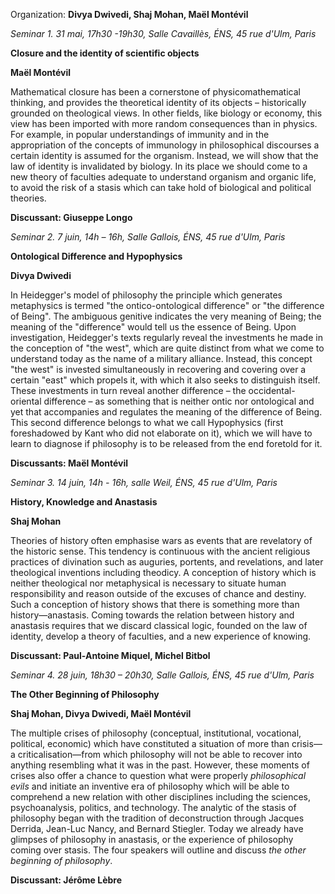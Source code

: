 Organization: **Divya Dwivedi, Shaj Mohan, Maël Montévil**

_Seminar 1._ _31 mai, 17h30 -19h30, Salle Cavaillès, ÉNS, 45 rue d&#39;Ulm, Paris_

**Closure and the identity of scientific objects**

**Maël Montévil**

Mathematical closure has been a cornerstone of physicomathematical thinking, and provides the theoretical identity of its objects – historically grounded on theological views. In other fields, like biology or economy, this view has been imported with more random consequences than in physics. For example, in popular understandings of immunity and in the appropriation of the concepts of immunology in philosophical discourses a certain identity is assumed for the organism. Instead, we will show that the law of identity is invalidated by biology. In its place we should come to a new theory of faculties adequate to understand organism and organic life, to avoid the risk of a stasis which can take hold of biological and political theories.

**Discussant: Giuseppe Longo**

_Seminar 2._ _7 juin, 14h – 16h, Salle Gallois, ÉNS, 45 rue d&#39;Ulm, Paris_

**Ontological Difference and Hypophysics**

**Divya Dwivedi**

In Heidegger&#39;s model of philosophy the principle which generates metaphysics is termed &quot;the ontico-ontological difference&quot; or &quot;the difference of Being&quot;. The ambiguous genitive indicates the very meaning of Being; the meaning of the &quot;difference&quot; would tell us the essence of Being. Upon investigation, Heidegger&#39;s texts regularly reveal the investments he made in the conception of &quot;the west&quot;, which are quite distinct from what we come to understand today as the name of a military alliance. Instead, this concept &quot;the west&quot; is invested simultaneously in recovering and covering over a certain &quot;east&quot; which propels it, with which it also seeks to distinguish itself. These investments in turn reveal another difference – the occidental-oriental difference – as something that is neither ontic nor ontological and yet that accompanies and regulates the meaning of the difference of Being. This second difference belongs to what we call Hypophysics (first foreshadowed by Kant who did not elaborate on it), which we will have to learn to diagnose if philosophy is to be released from the end foretold for it.

**Discussants: Maël Montévil**

_Seminar 3. 14 juin, 14h - 16h, salle Weil,_ _ÉNS, 45 rue d&#39;Ulm, Paris_

**History, Knowledge and Anastasis**

**Shaj Mohan**

Theories of history often emphasise wars as events that are revelatory of the historic sense. This tendency is continuous with the ancient religious practices of divination such as auguries, portents, and revelations, and later theological inventions including theodicy. A conception of history which is neither theological nor metaphysical is necessary to situate human responsibility and reason outside of the excuses of chance and destiny. Such a conception of history shows that there is something more than history—anastasis. Coming towards the relation between history and anastasis requires that we discard classical logic, founded on the law of identity, develop a theory of faculties, and a new experience of knowing.

**Discussant: Paul-Antoine Miquel, Michel Bitbol**

_Seminar 4. 28_ _juin, 18h30 – 20h30, Salle Gallois, ÉNS, 45 rue d&#39;Ulm, Paris_

**The Other Beginning of Philosophy**

**Shaj Mohan, Divya Dwivedi, Maël Montévil**

The multiple crises of philosophy (conceptual, institutional, vocational, political, economic) which have constituted a situation of more than crisis—a criticalisation—from which philosophy will not be able to recover into anything resembling what it was in the past. However, these moments of crises also offer a chance to question what were properly _philosophical evils_ and initiate an inventive era of philosophy which will be able to comprehend a new relation with other disciplines including the sciences, psychoanalysis, politics, and technology. The analytic of the stasis of philosophy began with the tradition of deconstruction through Jacques Derrida, Jean-Luc Nancy, and Bernard Stiegler. Today we already have glimpses of philosophy in anastasis, or the experience of philosophy coming over stasis. The four speakers will outline and discuss _the other beginning of philosophy_.

**Discussant:  Jérôme Lèbre** 
